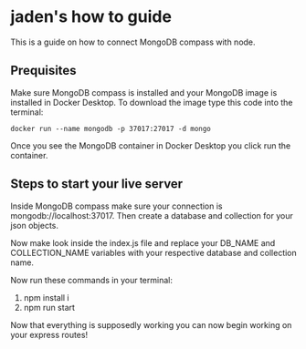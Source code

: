 # jaden's how to guide

This is a guide on how to connect MongoDB compass with node.

## Prequisites  
Make sure MongoDB compass is installed and your MongoDB image is installed in Docker Desktop. 
To download the image type this code into the terminal:

```
docker run --name mongodb -p 37017:27017 -d mongo
```

Once you see the MongoDB container in Docker Desktop you click run the container. 

## Steps to start your live server  
Inside MongoDB compass make sure your connection is mongodb://localhost:37017.
Then create a database and collection for your json objects.

Now make look inside the index.js file and  replace your DB_NAME and COLLECTION_NAME variables with your respective database and collection name.

Now run these commands in your terminal:
1. npm install i
2. npm run start

Now that everything is supposedly working you can now begin working on your express routes!